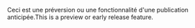 <span data-ttu-id="8591a-101">Ceci est une préversion ou une fonctionnalité d'une publication anticipée.</span><span class="sxs-lookup"><span data-stu-id="8591a-101">This is a preview or early release feature.</span></span>